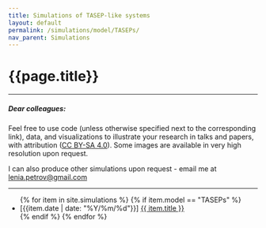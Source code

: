 ```yaml
---
title: Simulations of TASEP-like systems
layout: default
permalink: /simulations/model/TASEPs/
nav_parent: Simulations
---
```


<h1>{{page.title}}</h1>

---

##### Dear colleagues:

Feel free to use code (unless otherwise specified next to the corresponding link),
data, and visualizations to illustrate your research in talks and papers,
with attribution (<a href="https://creativecommons.org/licenses/by-sa/4.0/" target="_blank">CC BY-SA 4.0</a>).
Some images are available in very high resolution upon request.

I can also produce other simulations upon request - email me at <a href="mailto:lenia.petrov@gmail.com">lenia.petrov@gmail.com</a>

---

<ul>
{% for item in site.simulations %}
  {% if item.model == "TASEPs" %}
  <li>[{{item.date | date: "%Y/%m/%d"}}] <a href="{{ item.url }}">{{ item.title }}</a></li >
  {% endif %}
{% endfor %}
</ul>
